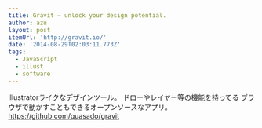 ```yaml
---
title: Gravit – unlock your design potential.
author: azu
layout: post
itemUrl: 'http://gravit.io/'
date: '2014-08-29T02:03:11.773Z'
tags:
  - JavaScript
  - illust
  - software
---
```

Illustratorライクなデザインツール。
ドローやレイヤー等の機能を持ってる
ブラウザで動かすこともできるオープンソースなアプリ。
https://github.com/quasado/gravit
